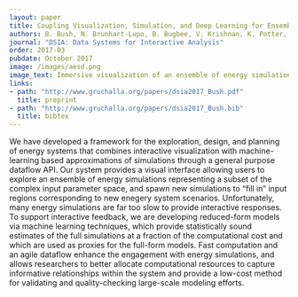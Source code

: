 ```yaml
---
layout: paper
title: Coupling Visualization, Simulation, and Deep Learning for Ensemble Steering of Complex Energy Models
authors: B. Bush, N. Brunhart-Lupo, B. Bugbee, V. Krishnan, K. Potter, K. Gruchalla
journal: "DSIA: Data Systems for Interactive Analysis" 
order: 2017-03 
pubdate: October 2017
image: /images/aesd.png
image_text: Immersive visualization of an ensemble of energy simulations supports a campus renewable energy design study
links:
- path: "http://www.gruchalla.org/papers/dsia2017_Bush.pdf"
  title: preprint
- path: "http://www.gruchalla.org/papers/dsia2017_Bush.bib"
  title: bibtex
---
```

We have developed a framework for the exploration, design, and planning of energy systems that combines interactive visualization with machine-learning based approximations of simulations through a general purpose dataflow API. Our system provides a visual interface allowing users to explore an ensemble of energy simulations representing a subset of the complex input parameter space, and spawn new simulations to “fill in” input regions corresponding to new enegery system scenarios. Unfortunately, many energy simulations are far too slow to provide interactive responses. To support interactive feedback, we are developing reduced-form models via machine learning techniques, which provide statistically sound estimates of the full simulations at a fraction of the computational cost and which are used as proxies for the full-form models. Fast computation and an agile dataflow enhance the engagement with energy simulations, and allows researchers to better allocate computational resources to capture informative relationships within the system and provide a low-cost method for validating and quality-checking large-scale modeling efforts.